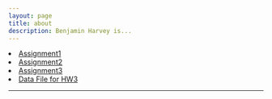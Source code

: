 ```yaml
---
layout: page
title: about
description: Benjamin Harvey is...
---
```


<li><a href="https://akinbule.github.io/assets/HW1.ipynb">Assignment1</a></li>
<li><a href="https://akinbule.github.io/assets/HW2.ipynb">Assignment2</a></li>
<li><a href="https://akinbule.github.io/assets/HW3.ipynb">Assignment3</a></li>
<li><a href="https://akinbule.github.io/assets/merge_data_target.csv">Data File for HW3</a></li>
 
---
